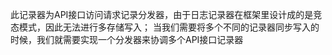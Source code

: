 ﻿此记录器为API接口访问请求记录分发器，由于日志记录器在框架里设计成的是竞态模式，因此无法进行多存储写入；
当我们需要将多个不同的记录器同步写入的时候，我们就需要实现一个分发器来协调多个API接口记录器
